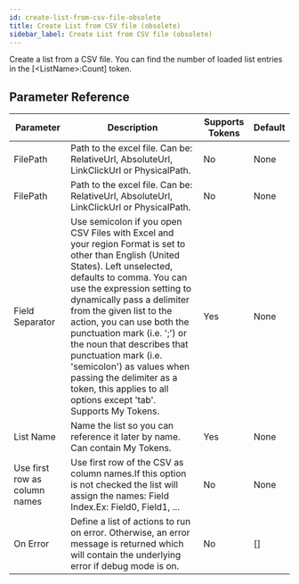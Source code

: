 ```yaml
---
id: create-list-from-csv-file-obsolete
title: Create List from CSV file (obsolete)
sidebar_label: Create List from CSV file (obsolete)
---
```



Create a list from a CSV file. You can find the number of loaded list entries in the [&lt;ListName&gt;:Count] token.

## Parameter Reference
| Parameter | Description | Supports Tokens | Default |
| -- | -- | -- | -- |
| FilePath | Path to the excel file. Can be: RelativeUrl, AbsoluteUrl, LinkClickUrl or PhysicalPath. | No | None |
| FilePath | Path to the excel file. Can be: RelativeUrl, AbsoluteUrl, LinkClickUrl or PhysicalPath. | No | None |
| Field Separator | Use semicolon if you open CSV Files with Excel and your region Format is set to other than English (United States). Left unselected, defaults to comma. You can use the expression setting to dynamically pass a delimiter from the given list to the action, you can use both the punctuation mark (i.e. ';') or the noun that describes that punctuation mark (i.e. 'semicolon') as values when passing the delimiter as a token, this applies to all options except 'tab'. Supports My Tokens. | Yes | None |
| List Name | Name the list so you can reference it later by name. Can contain My Tokens. | Yes | None |
| Use first row as column names | Use first row of the CSV as column names.If this option is not checked the list will assign the names: Field Index.Ex: Field0, Field1, ... | No | None |
| On Error | Define a list of actions to run on error. Otherwise, an error message is returned which will contain the underlying error if debug mode is on. | No | [] |
